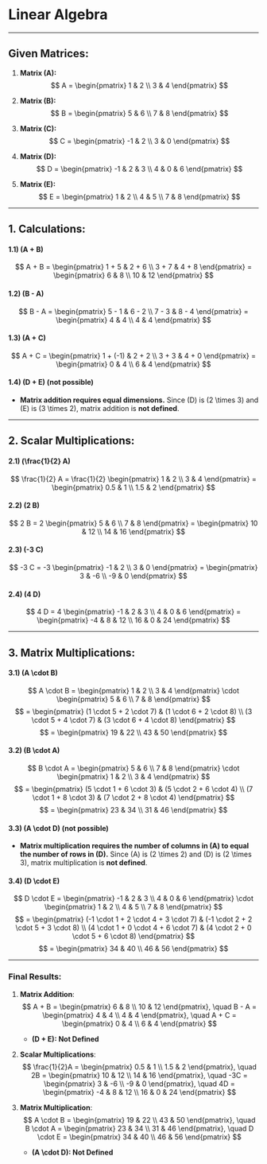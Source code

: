 # Linear Algebra



---

## Given Matrices:
1. **Matrix \(A\):**
   $$
   A = \begin{pmatrix} 1 & 2 \\ 3 & 4 \end{pmatrix}
   $$

2. **Matrix \(B\):**
   $$
   B = \begin{pmatrix} 5 & 6 \\ 7 & 8 \end{pmatrix}
   $$

3. **Matrix \(C\):**
   $$
   C = \begin{pmatrix} -1 & 2 \\ 3 & 0 \end{pmatrix}
   $$

4. **Matrix \(D\):**
   $$
   D = \begin{pmatrix} -1 & 2 & 3 \\ 4 & 0 & 6 \end{pmatrix}
   $$

5. **Matrix \(E\):**
   $$
   E = \begin{pmatrix} 1 & 2 \\ 4 & 5 \\ 7 & 8 \end{pmatrix}
   $$

---

## **1. Calculations:**
#### 1.1) \(A + B\)
$$
A + B = \begin{pmatrix} 1 + 5 & 2 + 6 \\ 3 + 7 & 4 + 8 \end{pmatrix} = \begin{pmatrix} 6 & 8 \\ 10 & 12 \end{pmatrix}
$$

#### 1.2) \(B - A\)
$$
B - A = \begin{pmatrix} 5 - 1 & 6 - 2 \\ 7 - 3 & 8 - 4 \end{pmatrix} = \begin{pmatrix} 4 & 4 \\ 4 & 4 \end{pmatrix}
$$

#### 1.3) \(A + C\)
$$
A + C = \begin{pmatrix} 1 + (-1) & 2 + 2 \\ 3 + 3 & 4 + 0 \end{pmatrix} = \begin{pmatrix} 0 & 4 \\ 6 & 4 \end{pmatrix}
$$

#### 1.4) \(D + E\) (not possible)
- **Matrix addition requires equal dimensions.** Since \(D\) is \(2 \times 3\) and \(E\) is \(3 \times 2\), matrix addition is **not defined**.

---

## **2. Scalar Multiplications:**
#### 2.1) \(\frac{1}{2} A\)
$$
\frac{1}{2} A = \frac{1}{2} \begin{pmatrix} 1 & 2 \\ 3 & 4 \end{pmatrix} = \begin{pmatrix} 0.5 & 1 \\ 1.5 & 2 \end{pmatrix}
$$

#### 2.2) \(2 B\)
$$
2 B = 2 \begin{pmatrix} 5 & 6 \\ 7 & 8 \end{pmatrix} = \begin{pmatrix} 10 & 12 \\ 14 & 16 \end{pmatrix}
$$

#### 2.3) \(-3 C\)
$$
-3 C = -3 \begin{pmatrix} -1 & 2 \\ 3 & 0 \end{pmatrix} = \begin{pmatrix} 3 & -6 \\ -9 & 0 \end{pmatrix}
$$

#### 2.4) \(4 D\)
$$
4 D = 4 \begin{pmatrix} -1 & 2 & 3 \\ 4 & 0 & 6 \end{pmatrix} = \begin{pmatrix} -4 & 8 & 12 \\ 16 & 0 & 24 \end{pmatrix}
$$

---

## **3. Matrix Multiplications:**
#### 3.1) \(A \cdot B\)
$$
A \cdot B = \begin{pmatrix} 1 & 2 \\ 3 & 4 \end{pmatrix} \cdot \begin{pmatrix} 5 & 6 \\ 7 & 8 \end{pmatrix}
$$
$$
= \begin{pmatrix} (1 \cdot 5 + 2 \cdot 7) & (1 \cdot 6 + 2 \cdot 8) \\ (3 \cdot 5 + 4 \cdot 7) & (3 \cdot 6 + 4 \cdot 8) \end{pmatrix}
$$
$$
= \begin{pmatrix} 19 & 22 \\ 43 & 50 \end{pmatrix}
$$

#### 3.2) \(B \cdot A\)
$$
B \cdot A = \begin{pmatrix} 5 & 6 \\ 7 & 8 \end{pmatrix} \cdot \begin{pmatrix} 1 & 2 \\ 3 & 4 \end{pmatrix}
$$
$$
= \begin{pmatrix} (5 \cdot 1 + 6 \cdot 3) & (5 \cdot 2 + 6 \cdot 4) \\ (7 \cdot 1 + 8 \cdot 3) & (7 \cdot 2 + 8 \cdot 4) \end{pmatrix}
$$
$$
= \begin{pmatrix} 23 & 34 \\ 31 & 46 \end{pmatrix}
$$

#### 3.3) \(A \cdot D\) (not possible)
- **Matrix multiplication requires the number of columns in \(A\) to equal the number of rows in \(D\).** Since \(A\) is \(2 \times 2\) and \(D\) is \(2 \times 3\), matrix multiplication is **not defined**.

#### 3.4) \(D \cdot E\)
$$
D \cdot E = \begin{pmatrix} -1 & 2 & 3 \\ 4 & 0 & 6 \end{pmatrix} \cdot \begin{pmatrix} 1 & 2 \\ 4 & 5 \\ 7 & 8 \end{pmatrix}
$$
$$
= \begin{pmatrix} (-1 \cdot 1 + 2 \cdot 4 + 3 \cdot 7) & (-1 \cdot 2 + 2 \cdot 5 + 3 \cdot 8) \\ (4 \cdot 1 + 0 \cdot 4 + 6 \cdot 7) & (4 \cdot 2 + 0 \cdot 5 + 6 \cdot 8) \end{pmatrix}
$$
$$
= \begin{pmatrix} 34 & 40 \\ 46 & 56 \end{pmatrix}
$$

---

### Final Results:
1. **Matrix Addition**:
   $$
   A + B = \begin{pmatrix} 6 & 8 \\ 10 & 12 \end{pmatrix}, \quad B - A = \begin{pmatrix} 4 & 4 \\ 4 & 4 \end{pmatrix}, \quad A + C = \begin{pmatrix} 0 & 4 \\ 6 & 4 \end{pmatrix}
   $$
   - **\(D + E\): Not Defined**

2. **Scalar Multiplications**:
   $$
   \frac{1}{2}A = \begin{pmatrix} 0.5 & 1 \\ 1.5 & 2 \end{pmatrix}, \quad 2B = \begin{pmatrix} 10 & 12 \\ 14 & 16 \end{pmatrix}, \quad -3C = \begin{pmatrix} 3 & -6 \\ -9 & 0 \end{pmatrix}, \quad 4D = \begin{pmatrix} -4 & 8 & 12 \\ 16 & 0 & 24 \end{pmatrix}
   $$

3. **Matrix Multiplication**:
   $$
   A \cdot B = \begin{pmatrix} 19 & 22 \\ 43 & 50 \end{pmatrix}, \quad B \cdot A = \begin{pmatrix} 23 & 34 \\ 31 & 46 \end{pmatrix}, \quad D \cdot E = \begin{pmatrix} 34 & 40 \\ 46 & 56 \end{pmatrix}
   $$
   - **\(A \cdot D\): Not Defined**

